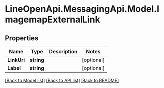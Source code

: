 # LineOpenApi.MessagingApi.Model.ImagemapExternalLink

## Properties

Name | Type | Description | Notes
------------ | ------------- | ------------- | -------------
**LinkUri** | **string** |  | [optional] 
**Label** | **string** |  | [optional] 

[[Back to Model list]](../README.md#documentation-for-models) [[Back to API list]](../README.md#documentation-for-api-endpoints) [[Back to README]](../README.md)


